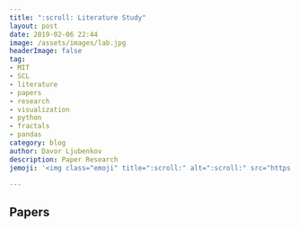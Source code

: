 ```yaml
---
title: ":scroll: Literature Study"
layout: post
date: 2019-02-06 22:44
image: /assets/images/lab.jpg
headerImage: false
tag:
- MIT
- SCL
- literature
- papers
- research
- visualization
- python
- fractals
- pandas
category: blog
author: Davor Ljubenkov
description: Paper Research
jemoji: '<img class="emoji" title=":scroll:" alt=":scroll:" src="https://assets.github.com/images/icons/emoji/unicode/1f4dc.png" height="20" width="20" align="absmiddle">'

---
```


## Papers
